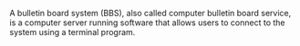 A bulletin board system (BBS), also called computer bulletin board service, is a computer server running software that allows users to connect to the system using a terminal program.